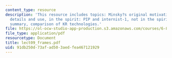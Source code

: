 ```yaml
---
content_type: resource
description: 'This resource includes topics: Minsky?s original motivations, observations,
  details and use, in the spirit: PIP and internist-1, not in the spirit: FRL, frames
  summary, comparison of KR technologies.'
file: https://ol-ocw-studio-app-production.s3.amazonaws.com/courses/6-871-knowledge-based-applications-systems-spring-2005/91db250d73afad503aedfea467121929_lect09_frames.pdf
file_type: application/pdf
resourcetype: Document
title: lect09_frames.pdf
uid: 91db250d-73af-ad50-3aed-fea467121929
---
```

